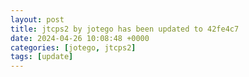 ```yaml
---
layout: post
title: jtcps2 by jotego has been updated to 42fe4c7
date: 2024-04-26 10:08:48 +0000
categories: [jotego, jtcps2]
tags: [update]
---
```


